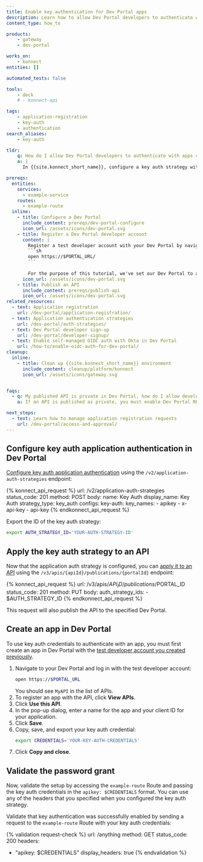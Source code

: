 ```yaml
---
title: Enable key authentication for Dev Portal apps
description: Learn how to allow Dev Portal developers to authenticate with apps using key auth.
content_type: how_to

products:
    - gateway
    - dev-portal

works_on:
    - konnect
entities: []

automated_tests: false

tools:
    - deck
    # - konnect-api

tags:
    - application-registration
    - key-auth
    - authentication
search_aliases:
    - key-auth

tldr:
    q: How do I allow Dev Portal developers to authenticate with apps using key authentication?
    a: |
      In {{site.konnect_short_name}}, configure a key auth strategy with the authentication headers you want to allow and apply it to an API. Any developers who register an application for an API with this authentication strategy applied to it can authenticate by sending `apikey: $CREDENTIAL` as a header.

prereqs:
  entities:
    services:
      - example-service
    routes:
      - example-route
  inline:
    - title: Configure a Dev Portal
      include_content: prereqs/dev-portal-configure
      icon_url: /assets/icons/dev-portal.svg
    - title: Register a Dev Portal developer account
      content: |
        Register a test developer account with your Dev Portal by navigating to your Dev Portal and clicking **Sign up**:
        ```sh
        open https://$PORTAL_URL/
        ```
        
        For the purpose of this tutorial, we've set our Dev Portal to automatically approve developer registrations. 
      icon_url: /assets/icons/dev-portal.svg
    - title: Publish an API
      include_content: prereqs/publish-api
      icon_url: /assets/icons/dev-portal.svg
related_resources:
  - text: Application registration
    url: /dev-portal/application-registration/
  - text: Application authentication strategies
    url: /dev-portal/auth-strategies/
  - text: Dev Portal developer sign-up
    url: /dev-portal/developer-signup/
  - text: Enable self-managed OIDC auth with Okta in Dev Portal
    url: /how-to/enable-oidc-auth-for-dev-portal/
cleanup:
  inline:
    - title: Clean up {{site.konnect_short_name}} environment
      include_content: cleanup/platform/konnect
      icon_url: /assets/icons/gateway.svg


faqs:
  - q: My published API is private in Dev Portal, how do I allow developers to see it?
    a: If an API is published as private, you must enable Dev Portal RBAC and [developers must sign in](/dev-portal/developer-signup/) to see APIs.

next_steps:
  - text: Learn how to manage application registration requests
    url: /dev-portal/access-and-approval/
---
```


## Configure key auth application authentication in Dev Portal

[Configure key auth application authentication](/api/konnect/application-auth-strategies/v2/#/operations/create-app-auth-strategy) using the `/v2/application-auth-strategies` endpoint:

<!--vale off-->
{% konnect_api_request %}
url: /v2/application-auth-strategies
status_code: 201
method: POST
body:
    name: Key Auth
    display_name: Key Auth
    strategy_type: key_auth
    configs:
      key-auth:
        key_names:
        - apikey
        - x-api-key
        - api-key
{% endkonnect_api_request %}
<!--vale on-->

Export the ID of the key auth strategy:

```sh
export AUTH_STRATEGY_ID='YOUR-AUTH-STRATEGY-ID'
```

## Apply the key auth strategy to an API

Now that the application auth strategy is configured, you can [apply it to an API](/api/konnect/api-builder/v3/#/operations/publish-api-to-portal) using the `/v3/apis/{apiId}/publications/{portalId}` endpoint:

<!--vale off-->
{% konnect_api_request %}
url: /v3/apis/$API_ID/publications/$PORTAL_ID
status_code: 201
method: PUT
body:
    auth_strategy_ids: 
    - $AUTH_STRATEGY_ID
{% endkonnect_api_request %}
<!--vale on-->

This request will also publish the API to the specified Dev Portal.

## Create an app in Dev Portal

To use key auth credentials to authenticate with an app, you must first create an app in Dev Portal with the [test developer account you created previously](/how-to/enable-key-auth-for-dev-portal/#create-a-dev-portal-developer-account).

1. Navigate to your Dev Portal and log in with the test developer account:
   ```sh
   open https://$PORTAL_URL
   ```
   You should see `MyAPI` in the list of APIs.
1. To register an app with the API, click **View APIs**.
1. Click **Use this API**.
1. In the pop-up dialog, enter a name for the app and your client ID for your application.
1. Click **Save**.
1. Copy, save, and export your key auth credential:
   ```sh
   export CREDENTIALS='YOUR-KEY-AUTH-CREDENTIALS'
   ```
1. Click **Copy and close**.

## Validate the password grant

Now, validate the setup by accessing the `example-route` Route and passing the key auth credentials in the `apikey: $CREDENTIALS` format. You can use any of the headers that you specified when you configured the key auth strategy. 

Validate that key authentication was successfully enabled by sending a request to the `example-route` Route with your key auth credentials:

{% validation request-check %}
url: /anything
method: GET
status_code: 200
headers:
  - "apikey: $CREDENTIALS"
display_headers: true
{% endvalidation %}





